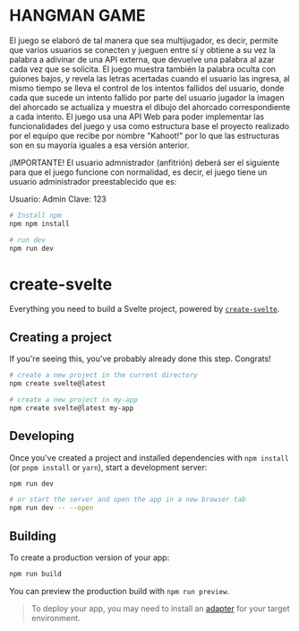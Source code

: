 
# HANGMAN GAME

El juego se elaboró de tal manera que sea multijugador, es decir, permite que varios usuarios se conecten y jueguen entre sí y obtiene a su vez la palabra a adivinar de una API externa, que devuelve una palabra al azar cada vez que se solicita. El juego muestra también la palabra oculta con guiones bajos, y revela las letras acertadas cuando el usuario las ingresa, al mismo tiempo se lleva el control de los intentos fallidos del usuario, donde cada que sucede un intento fallido por parte del usuario jugador la imagen del ahorcado se actualiza y muestra el dibujo del ahorcado correspondiente a cada intento.  El juego usa una API Web para poder implementar las funcionalidades del juego y usa como estructura base el proyecto realizado por el equipo que recibe por nombre "Kahoot!" por lo que las estructuras son en su mayoría iguales a esa versión anterior.

¡IMPORTANTE! El usuario admnistrador (anfitrión) deberá ser el siguiente para que el juego funcione con normalidad, es decir, el juego tiene un usuario administrador preestablecido que es:

Usuario: Admin 
Clave: 123

```bash
# Install npm 
npm npm install

# run dev
npm run dev
```

# create-svelte

Everything you need to build a Svelte project, powered by [`create-svelte`](https://github.com/sveltejs/kit/tree/master/packages/create-svelte).

## Creating a project

If you're seeing this, you've probably already done this step. Congrats!

```bash
# create a new project in the current directory
npm create svelte@latest

# create a new project in my-app
npm create svelte@latest my-app
```

## Developing

Once you've created a project and installed dependencies with `npm install` (or `pnpm install` or `yarn`), start a development server:

```bash
npm run dev

# or start the server and open the app in a new browser tab
npm run dev -- --open
```

## Building

To create a production version of your app:

```bash
npm run build
```

You can preview the production build with `npm run preview`.

> To deploy your app, you may need to install an [adapter](https://kit.svelte.dev/docs/adapters) for your target environment.
